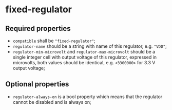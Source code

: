fixed-regulator
===============

Required properties
-------------------

- `compatible` shall be `"fixed-regulator"`;
- `regulator-name` should be a string with name of this regulator, e.g. `"VDD"`;
- `regulator-min-microvolt` and `regulator-max-microvolt` should be a single integer cell with output voltage of this
regulator, expressed in microvolts, both values should be identical, e.g. `<3300000>` for 3.3 V output voltage;

Optional properties
-------------------

- `regulator-always-on` is a bool property which means that the regulator cannot be disabled and is always on;
